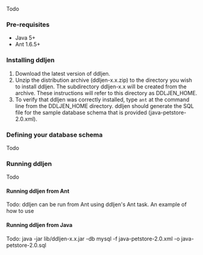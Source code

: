 Todo

### Pre-requisites ###
  * Java 5+
  * Ant 1.6.5+


### Installing ddljen ###

  1. Download the latest version of ddljen.
  1. Unzip the distribution archive (ddljen-x.x.zip) to the directory you wish to install ddljen. The subdirectory ddljen-x.x will be created from the archive. These instructions will refer to this directory as DDLJEN\_HOME.
  1. To verify that ddljen was correctly installed, type `ant` at the command line from the DDLJEN\_HOME directory. ddljen should generate the SQL file for the sample database schema that is provided (java-petstore-2.0.xml).


### Defining your database schema ###

Todo


### Running ddljen ###

Todo


#### Running ddljen from Ant ####

Todo: ddljen can be run from Ant using ddljen's Ant task. An example of how to use


#### Running ddljen from Java ####

Todo: java -jar lib/ddljen-x.x.jar -db mysql -f java-petstore-2.0.xml -o java-petstore-2.0.sql